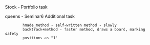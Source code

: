 Stock - Portfolio task

queens - Seminar6 Additional task

            hmade_method - self-written method - slowly
            backtrack+method - faster method, draws a board, marking safety 
            positions as "1"
